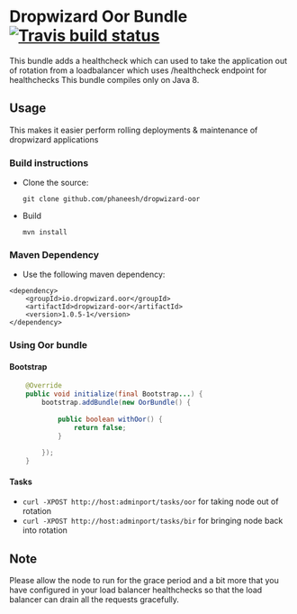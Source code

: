 # Dropwizard Oor Bundle [![Travis build status](https://travis-ci.org/phaneesh/dropwizard-oor.svg?branch=master)](https://travis-ci.org/phaneesh/dropwizard-oor)

This bundle adds a healthcheck which can used to take the application out of rotation from
a loadbalancer which uses /healthcheck endpoint for healthchecks
This bundle compiles only on Java 8.
 
## Usage
This makes it easier perform rolling deployments & maintenance of dropwizard applications
 
### Build instructions
  - Clone the source:

        git clone github.com/phaneesh/dropwizard-oor

  - Build

        mvn install

### Maven Dependency
* Use the following maven dependency:
```
<dependency>
    <groupId>io.dropwizard.oor</groupId>
    <artifactId>dropwizard-oor</artifactId>
    <version>1.0.5-1</version>
</dependency>
```

### Using Oor bundle

#### Bootstrap
```java
    @Override
    public void initialize(final Bootstrap...) {
        bootstrap.addBundle(new OorBundle() {
            
            public boolean withOor() {
                return false;
            }
            
        });
    }
```

#### Tasks
* ```curl -XPOST http://host:adminport/tasks/oor``` for taking node out of rotation
* ```curl -XPOST http://host:adminport/tasks/bir``` for bringing node back into rotation

## Note
Please allow the node to run for the grace period and a bit more that
you have configured in your load balancer healthchecks so that the
load balancer can drain all the requests gracefully.